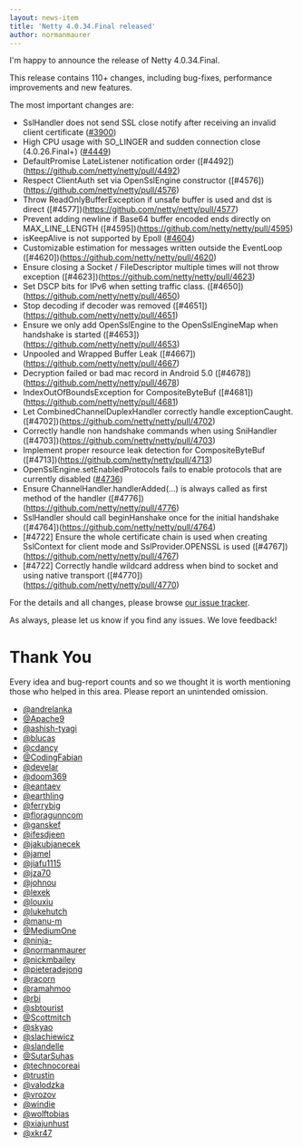 ```yaml
---
layout: news-item
title: 'Netty 4.0.34.Final released'
author: normanmaurer
---
```


I'm happy to announce the release of Netty 4.0.34.Final.

This release contains 110+ changes, including bug-fixes, performance improvements and new features.

The most important changes are:

* SslHandler does not send SSL close notify after receiving an invalid client certificate ([#3900](https://github.com/netty/netty/issues/3900))
* High CPU usage with SO_LINGER and sudden connection close (4.0.26.Final+) ([#4449](https://github.com/netty/netty/issues/4449))
* DefaultPromise LateListener notification order ([#4492])(https://github.com/netty/netty/pull/4492)
* Respect ClientAuth set via OpenSslEngine constructor ([#4576])(https://github.com/netty/netty/pull/4576)
* Throw ReadOnlyBufferException if unsafe buffer is used and dst is direct ([#4577])(https://github.com/netty/netty/pull/4577)
* Prevent adding newline if Base64 buffer encoded ends directly on MAX_LINE_LENGTH ([#4595])(https://github.com/netty/netty/pull/4595)
* isKeepAlive is not supported by Epoll ([#4604](https://github.com/netty/netty/issues/4604))
* Customizable estimation for messages written outside the EventLoop ([#4620])(https://github.com/netty/netty/pull/4620)
* Ensure closing a Socket / FileDescriptor multiple times will not throw exception ([#4623])(https://github.com/netty/netty/pull/4623)
* Set DSCP bits for IPv6 when setting traffic class. ([#4650])(https://github.com/netty/netty/pull/4650)
* Stop decoding if decoder was removed ([#4651])(https://github.com/netty/netty/pull/4651)
* Ensure we only add OpenSslEngine to the OpenSslEngineMap when handshake is started ([#4653])(https://github.com/netty/netty/pull/4653)
* Unpooled and Wrapped Buffer Leak ([#4667])(https://github.com/netty/netty/pull/4667)
* Decryption failed or bad mac record in Android 5.0 ([#4678])(https://github.com/netty/netty/pull/4678)
* IndexOutOfBoundsException for CompositeByteBuf ([#4681])(https://github.com/netty/netty/pull/4681)
* Let CombinedChannelDuplexHandler correctly handle exceptionCaught. ([#4702])(https://github.com/netty/netty/pull/4702)
* Correctly handle non handshake commands when using SniHandler ([#4703])(https://github.com/netty/netty/pull/4703)
* Implement proper resource leak detection for CompositeByteBuf ([#4713])(https://github.com/netty/netty/pull/4713)
* OpenSslEngine.setEnabledProtocols fails to enable protocols that are currently disabled ([#4736](https://github.com/netty/netty/issues/4736))
* Ensure ChannelHandler.handlerAdded(...) is always called as first method of the handler ([#4776])(https://github.com/netty/netty/pull/4776)
* SslHandler should call beginHanshake once for the initial handshake ([#4764])(https://github.com/netty/netty/pull/4764)
* [#4722] Ensure the whole certificate chain is used when creating SslContext for client mode and SslProvider.OPENSSL is used ([#4767])(https://github.com/netty/netty/pull/4767)
* [#4722] Correctly handle wildcard address when bind to socket and using native transport ([#4770])(https://github.com/netty/netty/pull/4770)

For the details and all changes, please browse [our issue tracker](https://github.com/netty/netty/issues?q=milestone%3A4.0.34.Final+is%3Aclosed).

As always, please let us know if you find any issues. We love feedback!

# Thank You

Every idea and bug-report counts and so we thought it is worth mentioning those who helped in this area. Please report an unintended omission.


* [@andrelanka](https://github.com/andrelanka)
* [@Apache9](https://github.com/Apache9)
* [@ashish-tyagi](https://github.com/ashish-tyagi)
* [@blucas](https://github.com/blucas)
* [@cdancy](https://github.com/cdancy)
* [@CodingFabian](https://github.com/CodingFabian)
* [@develar](https://github.com/develar)
* [@doom369](https://github.com/doom369)
* [@eantaev](https://github.com/eantaev)
* [@earthling](https://github.com/earthling)
* [@ferrybig](https://github.com/ferrybig)
* [@floragunncom](https://github.com/floragunncom)
* [@ganskef](https://github.com/ganskef)
* [@ifesdjeen](https://github.com/ifesdjeen)
* [@jakubjanecek](https://github.com/jakubjanecek)
* [@jamel](https://github.com/jamel)
* [@jiafu1115](https://github.com/jiafu1115)
* [@jza70](https://github.com/jza70)
* [@johnou](https://github.com/johnou)
* [@lexek](https://github.com/lexek)
* [@louxiu](https://github.com/louxiu)
* [@lukehutch](https://github.com/lukehutch)
* [@manu-m](https://github.com/manu-m)
* [@MediumOne](https://github.com/MediumOne)
* [@ninja-](https://github.com/ninja-)
* [@normanmaurer](https://github.com/normanmaurer)
* [@nickmbailey](https://github.com/nickmbailey)
* [@pieteradejong](https://github.com/pieteradejong)
* [@racorn](https://github.com/racorn)
* [@ramahmoo](https://github.com/ramahmoo)
* [@rbi](https://github.com/rbi)
* [@sbtourist](https://github.com/sbtourist)
* [@Scottmitch](https://github.com/Scottmitch)
* [@skyao](https://github.com/skyao)
* [@slachiewicz](https://github.com/slachiewicz)
* [@slandelle](https://github.com/slandelle)
* [@SutarSuhas](https://github.com/SutarSuhas)
* [@technocoreai](https://github.com/technocoreai)
* [@trustin](https://github.com/trustin)
* [@valodzka](https://github.com/valodzka)
* [@vrozov](https://github.com/vrozov)
* [@windie](https://github.com/windie)
* [@wolftobias](https://github.com/wolftobias)
* [@xiajunhust](https://github.com/xiajunhust)
* [@xkr47](https://github.com/xkr47)
